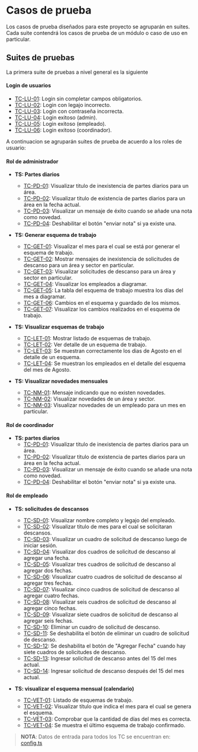 # Casos de prueba
Los casos de prueba diseñados para este proyecto se agruparán en suites. Cada suite contendrá los casos de prueba de un módulo o caso de uso en particular.

## Suites de pruebas
La primera suite de pruebas a nivel general es la siguiente
#### Login de usuarios
- [TC-LU-01](login/TC-LU-01.md): Login sin completar campos obligatorios.
- [TC-LU-02](login/TC-LU-02.md): Login con legajo incorrecto.
- [TC-LU-03](login/TC-LU-03.md): Login con contraseña incorrecta.
- [TC-LU-04](login/TC-LU-04.md): Login exitoso (admin).
- [TC-LU-05](login/TC-LU-05.md): Login exitoso (empleado).
- [TC-LU-06](login/TC-LU-06.md): Login exitoso (coordinador).

A continuacion se agruparán suites de prueba de acuerdo a los roles de usuario:

#### Rol de administrador
- **TS: Partes diarios**
    - [TC-PD-01](admin/TC-PD-01.md): Visualizar titulo de inexistencia de partes diarios para un área.
    - [TC-PD-02](admin/TC-PD-02.md): Visualizar titulo de existencia de partes diarios para un área en la fecha actual.
    - [TC-PD-03](admin/TC-PD-03.md): Visualizar un mensaje de éxito cuando se añade una nota como novedad.
    - [TC-PD-04](admin/TC-PD-04.md): Deshabilitar el botón "enviar nota" si ya existe una.

- **TS: Generar esquema de trabajo**
    - [TC-GET-01](admin/TC-GET-01.md): Visualizar el mes para el cual se está por generar el esquema de trabajo.
    - [TC-GET-02](admin/TC-GET-02.md): Mostrar mensajes de inexistencia de solicitudes de descanso para un área y sector en particular.
    - [TC-GET-03](admin/TC-GET-03.md): Visualizar solicitudes de descanso para un área y sector en particular.
    - [TC-GET-04](admin/TC-GET-04.md): Visualizar los empleados a diagramar.
    - [TC-GET-05](admin/TC-GET-05.md): La tabla del esquema de trabajo muestra los días del mes a diagramar.
    - [TC-GET-06](admin/TC-GET-06.md): Cambios en el esquema y guardado de los mismos.
    - [TC-GET-07](admin/TC-GET-07.md): Visualizar los cambios realizados en el esquema de trabajo.

- **TS: Visualizar esquemas de trabajo**
    - [TC-LET-01](admin/TC-LET-01.md): Mostrar listado de esquemas de trabajo.
    - [TC-LET-02](admin/TC-LET-02.md): Ver detalle de un esquema de trabajo.
    - [TC-LET-03](admin/TC-LET-03.md): Se muestran correctamente los dias de Agosto en el detalle de un esquema.
    - [TC-LET-04](admin/TC-LET-04.md): Se muestran los empleados en el detalle del esquema del mes de Agosto.

- **TS: Visualizar novedades mensuales**
    - [TC-NM-01](admin/TC-NM-01.md): Mensaje indicando que no existen novedades.
    - [TC-NM-02](admin/TC-NM-02.md): Visualizar novedades de un área y sector.
    - [TC-NM-03](admin/TC-NM-03.md): Visualizar novedades de un empleado para un mes en particular.

#### Rol de coordinador
- **TS: partes diarios**
    - [TC-PD-01](coordinador/TC-PD-01.md): Visualizar titulo de inexistencia de partes diarios para un área.
    - [TC-PD-02](coordinador/TC-PD-02.md): Visualizar titulo de existencia de partes diarios para un área en la fecha actual.
    - [TC-PD-03](coordinador/TC-PD-03.md): Visualizar un mensaje de éxito cuando se añade una nota como novedad.
    - [TC-PD-04](coordinador/TC-PD-04.md): Deshabilitar el botón "enviar nota" si ya existe una.

#### Rol de empleado
- **TS: solicitudes de descansos**
    - [TC-SD-01](empleado/TC-SD-01.md): Visualizar nombre completo y legajo del empleado.
    - [TC-SD-02](empleado/TC-SD-02.md): Visualizar titulo de mes para el cual se solicitaran descansos.
    - [TC-SD-03](empleado/TC-SD-03.md): Visualizar un cuadro de solicitud de descanso luego de iniciar sesión.
    - [TC-SD-04](empleado/TC-SD-04.md): Visualizar dos cuadros de solicitud de descanso al agregar una fecha.
    - [TC-SD-05](empleado/TC-SD-05.md): Visualizar tres cuadros de solicitud de descanso al agregar dos fechas.
    - [TC-SD-06](empleado/TC-SD-06.md): Visualizar cuatro cuadros de solicitud de descanso al agregar tres fechas.
    - [TC-SD-07](empleado/TC-SD-07.md): Visualizar cinco cuadros de solicitud de descanso al agregar cuatro fechas.
    - [TC-SD-08](empleado/TC-SD-08.md): Visualizar seis cuadros de solicitud de descanso al agregar cinco fechas.
    - [TC-SD-09](empleado/TC-SD-09.md): Visualizar siete cuadros de solicitud de descanso al agregar seis fechas.
    - [TC-SD-10](empleado/TC-SD-10.md): Eliminar un cuadro de solicitud de descanso.
    - [TC-SD-11](empleado/TC-SD-11.md): Se deshabilita el botón de eliminar un cuadro de solicitud de descanso.
    - [TC-SD-12](empleado/TC-SD-12.md): Se deshabilita el botón de "Agregar Fecha" cuando hay siete cuadros de solicitudes de descanso.
    - [TC-SD-13](empleado/TC-SD-13.md): Ingresar solicitud de descanso antes del 15 del mes actual.
    - [TC-SD-14](empleado/TC-SD-14.md): Ingresar solicitud de descanso después del 15 del mes actual.

- **TS: visualizar el esquema mensual (calendario)**
    - [TC-VET-01](empleado/TC-VET-01.md): Listado de esquemas de trabajo.
    - [TC-VET-02](empleado/TC-VET-02.md): Visualizar título que indica el mes para el cual se genera el esquema.
    - [TC-VET-03](empleado/TC-VET-03.md): Comprobar que la cantidad de días del mes es correcta.
    - [TC-VET-04](empleado/TC-VET-04.md): Se muestra el último esquema de trabajo confirmado.

> **NOTA**: Datos de entrada para todos los TC se encuentran en: [config.ts](/e2e/config.tsx)